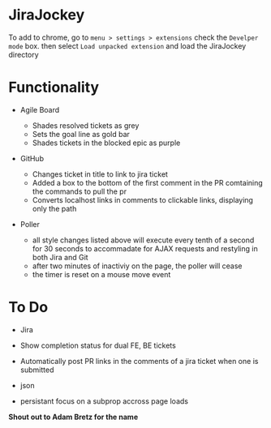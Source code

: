 JiraJockey
==========

To add to chrome, go to `menu > settings > extensions` check the `Develper mode` box. then  select `Load unpacked extension` and load the JiraJockey directory

Functionality
=============

* Agile Board
  * Shades resolved tickets as grey
  * Sets the goal line as gold bar
  * Shades tickets in the blocked epic as purple
* GitHub
  * Changes ticket in title to link to jira ticket 
  * Added a box to the bottom of the first comment in the PR comtaining the commands to pull the pr
  * Converts localhost links in comments to clickable links, displaying only the path
 
* Poller
  * all style changes listed above will execute every tenth of a second for 30 seconds to accommadate for AJAX requests and restyling in both Jira and Git
  * after two minutes of inactiviy on the page, the poller will cease
  * the timer is reset on a mouse move event

To Do
=====

* Jira
 * Show completion status for dual FE, BE tickets
 * Automatically post PR links in the comments of a jira ticket when one is submitted

* json
 * persistant focus on a subprop accross page loads


**Shout out to Adam Bretz for the name**
